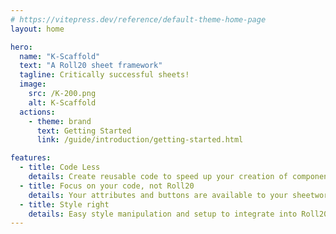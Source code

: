 ```yaml
---
# https://vitepress.dev/reference/default-theme-home-page
layout: home

hero:
  name: "K-Scaffold"
  text: "A Roll20 sheet framework"
  tagline: Critically successful sheets!
  image:
    src: /K-200.png
    alt: K-Scaffold
  actions:
    - theme: brand
      text: Getting Started
      link: /guide/introduction/getting-started.html

features:
  - title: Code Less
    details: Create reusable code to speed up your creation of components and sections.
  - title: Focus on your code, not Roll20
    details: Your attributes and buttons are available to your sheetworkers automatically. Let the K-scaffold handle communicating with Roll20.
  - title: Style right
    details: Easy style manipulation and setup to integrate into Roll20
---
```


